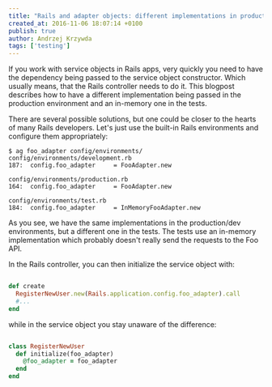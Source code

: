 ```yaml
---
title: "Rails and adapter objects: different implementations in production and tests"
created_at: 2016-11-06 18:07:14 +0100
publish: true
author: Andrzej Krzywda
tags: ['testing']
---
```


If you work with service objects in Rails apps, very quickly you need to have the dependency being passed to the service object constructor. Which usually means, that the Rails controller needs to do it. This blogpost describes how to have a different implementation being passed in the production environment and an in-memory one in the tests.

<!-- more -->

There are several possible solutions, but one could be closer to the hearts of many Rails developers. Let's just use the built-in Rails environments and configure them appropriately:

```
$ ag foo_adapter config/environments/
config/environments/development.rb
187:  config.foo_adapter     = FooAdapter.new

config/environments/production.rb
164:  config.foo_adapter     = FooAdapter.new

config/environments/test.rb
184:  config.foo_adapter     = InMemoryFooAdapter.new
```

As you see, we have the same implementations in the production/dev environments, but a different one in the tests. The tests use an in-memory implementation which probably doesn't really send the requests to the Foo API.

In the Rails controller, you can then initialize the service object with:

```ruby

def create
  RegisterNewUser.new(Rails.application.config.foo_adapter).call
  #...
end
```

while in the service object you stay unaware of the difference:

```ruby

class RegisterNewUser
  def initialize(foo_adapter)
    @foo_adapter = foo_adapter
  end
end
```

